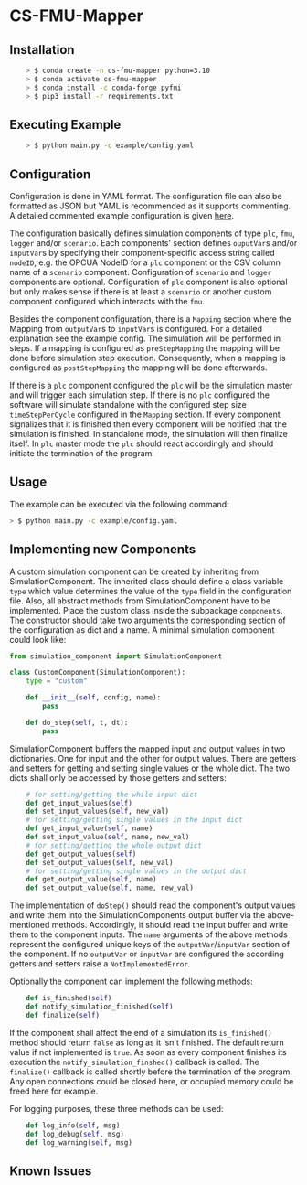 # CS-FMU-Mapper

## Installation

```bash
    > $ conda create -n cs-fmu-mapper python=3.10
    > $ conda activate cs-fmu-mapper
    > $ conda install -c conda-forge pyfmi
    > $ pip3 install -r requirements.txt
```

## Executing Example

```bash
    > $ python main.py -c example/config.yaml
```

## Configuration

Configuration is done in YAML format. The configuration file can also be formatted as JSON but YAML is recommended as it supports commenting. A detailed commented example configuration is given [here](example/config.yaml).

The configuration basically defines simulation components of type `plc`, `fmu`, `logger` and/or `scenario`. Each components' section defines `ouputVar`s and/or `inputVar`s by specifying their component-specific access string called `nodeID`, e.g. the OPCUA NodeID for a `plc` component or the CSV column name of a `scenario` component. Configuration of `scenario` and `logger` components are optional. Configuration of `plc` component is also optional but only makes sense if there is at least a `scenario` or another custom component configured which interacts with the `fmu`.

Besides the component configuration, there is a `Mapping` section where the Mapping from `outputVar`s to `inputVar`s is configured. For a detailed explanation see the example config. The simulation will be performed in steps. If a mapping is configured as `preStepMapping` the mapping will be done before simulation step execution. Consequently, when a mapping is configured as `postStepMapping` the mapping will be done afterwards.

If there is a `plc` component configured the `plc` will be the simulation master and will trigger each simulation step. If there is no `plc` configured the software will simulate standalone with the configured step size `timeStepPerCycle` configured in the `Mapping` section. If every component signalizes that it is finished then every component will be notified that the simulation is finished. In standalone mode, the simulation will then finalize itself. In `plc` master mode the `plc` should react accordingly and should initiate the termination of the program.

## Usage

The example can be executed via the following command:

```bash
> $ python main.py -c example/config.yaml
```

## Implementing new Components

A custom simulation component can be created by inheriting from SimulationComponent. The inherited class should define a class variable `type` which value determines the value of the `type` field in the configuration file. Also, all abstract methods from SimulationComponent have to be implemented. Place the custom class inside the subpackage `components`. The constructor should take two arguments the corresponding section of the configuration as dict and a name. A minimal simulation component could look like:

```python
from simulation_component import SimulationComponent

class CustomComponent(SimulationComponent):
    type = "custom"

    def __init__(self, config, name):
        pass

    def do_step(self, t, dt):
        pass

```

SimulationComponent buffers the mapped input and output values in two dictionaries. One for input and the other for output values. There are getters and setters for getting and setting single values or the whole dict. The two dicts shall only be accessed by those getters and setters:

```python
    # for setting/getting the while input dict
    def get_input_values(self)
    def set_input_values(self, new_val)
    # for setting/getting single values in the input dict
    def get_input_value(self, name)
    def set_input_value(self, name, new_val)
    # for setting/getting the whole output dict
    def get_output_values(self)
    def set_output_values(self, new_val)
    # for setting/getting single values in the output dict
    def get_output_value(self, name)
    def set_output_value(self, name, new_val)

```

The implementation of `doStep()` should read the component's output values and write them into the SimulationComponents output buffer via the above-mentioned methods. Accordingly, it should read the input buffer and write them to the component inputs. The `name` arguments of the above methods represent the configured unique keys of the `outputVar`/`inputVar` section of the component. If no `outputVar` or `inputVar` are configured the according getters and setters raise a `NotImplementedError`.

Optionally the component can implement the following methods:

```python
    def is_finished(self)
    def notify_simulation_finished(self)
    def finalize(self)
```

If the component shall affect the end of a simulation its `is_finished()` method should return `false` as long as it isn't finished. The default return value if not implemented is `true`. As soon as every component finishes its execution the `notify_simulation_finshed()` callback is called. The `finalize()` callback is called shortly before the termination of the program. Any open connections could be closed here, or occupied memory could be freed here for example.

For logging purposes, these three methods can be used:

```python
    def log_info(self, msg)
    def log_debug(self, msg)
    def log_warning(self, msg)
```

## Known Issues
